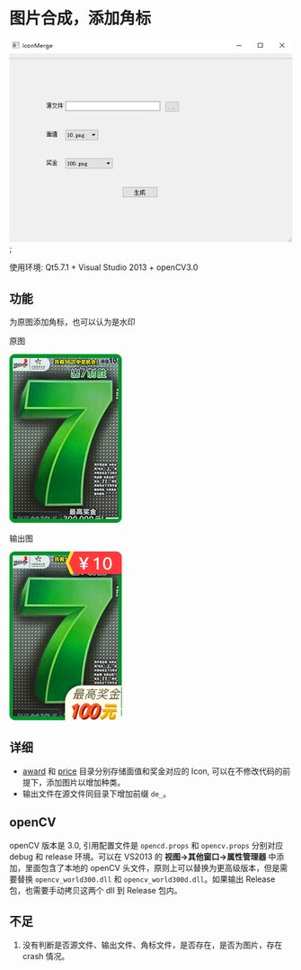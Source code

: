 # 图片合成，添加角标

![实例](./img/sample.png);

使用环境: Qt5.7.1 + Visual Studio 2013 + openCV3.0

## 功能

为原图添加角标，也可以认为是水印

原图

![原图](./img/出7制胜.png)

输出图

![输出](./img/de_出7制胜.png)

## 详细

- [award](./IconMerge/award/) 和 [price](./IconMerge/price/) 目录分别存储面值和奖金对应的 Icon, 可以在不修改代码的前提下，添加图片以增加种类。
- 输出文件在源文件同目录下增加前缀 `de_`。


## openCV

openCV 版本是 3.0, 引用配置文件是 `opencd.props` 和 `opencv.props` 分别对应 debug 和 release 环境。可以在 VS2013 的 **视图->其他窗口->属性管理器** 中添加，里面包含了本地的 openCV 头文件，原则上可以替换为更高级版本，但是需要替换 `opencv_world300.dll` 和 `opencv_world300d.dll`。如果输出 Release 包，也需要手动拷贝这两个 dll 到 Release 包内。


## 不足

1. 没有判断是否源文件、输出文件、角标文件，是否存在，是否为图片，存在 crash 情况。
   